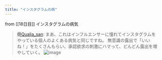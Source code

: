 ```yaml
---
title: "インスタグラムの病"
---
```


from [[18日目]]
インスタグラムの病気
> [@Qualia_san](https://twitter.com/Qualia_san/status/1591813111136546817?s=20&t=mfVofoDWUkzPUeKdzzz09A): まあ、これはインフルエンサーに憧れてインスタグラムをやっている個人のよくある病気と同じですね。
> 無意識の露出で「いいね！」をたくさんもらい、承認欲求の刺激にハマって、どんどん露出を増やしていく。
> ![image](https://pbs.twimg.com/media/FhdBkBYVQAAhUW0.png)

